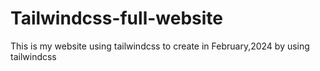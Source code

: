 # Tailwindcss-full-website
This is my website using tailwindcss to create in February,2024 by using tailwindcss
